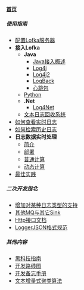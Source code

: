 
#### [首页](?file=home-首页)

##### 使用指南
- [配置Lofka服务器](?file=001-使用指南/001-配置Lofka服务器 "配置Lofka服务器")
- **接入Lofka**
    - **Java**
        - [Java接入概述](?file=001-使用指南/002-接入Lofka/001-Java/000-Java接入概述 "Java接入概述")
        - [Log4j](?file=001-使用指南/002-接入Lofka/001-Java/001-Log4j "Log4j")
        - [Log4j2](?file=001-使用指南/002-接入Lofka/001-Java/002-Log4j2 "Log4j2")
        - [LogBack](?file=001-使用指南/002-接入Lofka/001-Java/003-LogBack "LogBack")
        - [心跳包](?file=001-使用指南/002-接入Lofka/001-Java/009-心跳包 "心跳包")
    - [Python](?file=001-使用指南/002-接入Lofka/002-Python "Python")
    - **.Net**
        - [Log4Net](?file=001-使用指南/002-接入Lofka/003-.Net/001-Log4Net "Log4Net")
    - [文本日志回收系统](?file=001-使用指南/002-接入Lofka/009-文本日志回收系统 "文本日志回收系统")
- [如何查看实时日志](?file=001-使用指南/003-如何查看实时日志 "如何查看实时日志")
- [如何检索历史日志](?file=001-使用指南/004-如何检索历史日志 "如何检索历史日志")
- **日志数据实时处理**
    - [简介](?file=001-使用指南/005-日志数据实时处理/001-简介 "简介")
    - [部署](?file=001-使用指南/005-日志数据实时处理/002-部署 "部署")
    - [普通计算](?file=001-使用指南/005-日志数据实时处理/003-普通计算 "普通计算")
    - [动态计算](?file=001-使用指南/005-日志数据实时处理/004-动态计算 "动态计算")
- [最佳实践](?file=001-使用指南/009-最佳实践 "最佳实践")

##### 二次开发指北
- [增加对某种日志类型的支持](?file=002-二次开发指北/001-增加对某种日志类型的支持 "增加对某种日志类型的支持")
- [其他MQ与其它Sink](?file=002-二次开发指北/002-其他MQ与其它Sink "其他MQ与其它Sink")
- [Http接口文档](?file=002-二次开发指北/008-Http接口文档 "Http接口文档")
- [LoggerJSON格式规范](?file=002-二次开发指北/009-LoggerJSON格式规范 "LoggerJSON格式规范")

##### 其他内容
- [黑科技指南](?file=009-其他内容/007-黑科技指南 "黑科技指南")
- [开发路线图](?file=009-其他内容/008-开发路线图 "开发路线图")
- [开发备忘手册](?file=009-其他内容/009-开发备忘手册 "开发备忘手册")
- [文本增量式聚类算法](?file=009-其他内容/010-文本增量式聚类算法 "文本增量式聚类算法")
